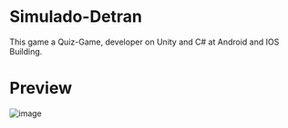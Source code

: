 # Simulado-Detran
This game a Quiz-Game, developer on Unity and C# at Android and IOS Building.

# Preview

![image](https://user-images.githubusercontent.com/32227073/32693512-53fbbf14-c713-11e7-96eb-2b9241f427d1.png)

